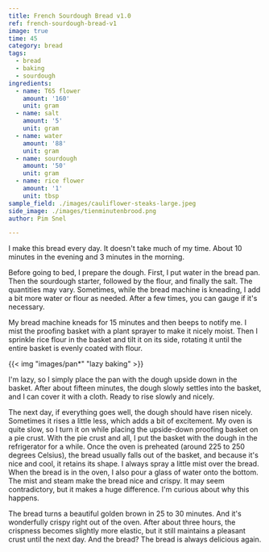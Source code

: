 ```yaml
---
title: French Sourdough Bread v1.0
ref: french-sourdough-bread-v1
image: true
time: 45
category: bread
tags:
  - bread
  - baking
  - sourdough
ingredients:
  - name: T65 flower
    amount: '160'
    unit: gram
  - name: salt
    amount: '5'
    unit: gram
  - name: water
    amount: '88'
    unit: gram
  - name: sourdough
    amount: '50'
    unit: gram
  - name: rice flower
    amount: '1'
    unit: tbsp
sample_field: ./images/cauliflower-steaks-large.jpeg
side_image: ./images/tienminutenbrood.png
author: Pim Snel

---
```


I make this bread every day. It doesn't take much of my time. About 10 minutes in the evening and 3 minutes in the morning. 

Before going to bed, I prepare the dough. First, I put water in the bread pan. Then the sourdough starter, followed by the flour, and finally the salt. The quantities may vary. Sometimes, while the bread machine is kneading, I add a bit more water or flour as needed. After a few times, you can gauge if it's necessary. 

My bread machine kneads for 15 minutes and then beeps to notify me. I mist the proofing basket with a plant sprayer to make it nicely moist. Then I sprinkle rice flour in the basket and tilt it on its side, rotating it until the entire basket is evenly coated with flour. 

{{< img "images/pan*" "lazy baking" >}}


I'm lazy, so I simply place the pan with the dough upside down in the basket. After about fifteen minutes, the dough slowly settles into the basket, and I can cover it with a cloth. Ready to rise slowly and nicely.

The next day, if everything goes well, the dough should have risen nicely. Sometimes it rises a little less, which adds a bit of excitement. My oven is quite slow, so I turn it on while placing the upside-down proofing basket on a pie crust. With the pie crust and all, I put the basket with the dough in the refrigerator for a while. Once the oven is preheated (around 225 to 250 degrees Celsius), the bread usually falls out of the basket, and because it's nice and cool, it retains its shape. I always spray a little mist over the bread. When the bread is in the oven, I also pour a glass of water onto the bottom. The mist and steam make the bread nice and crispy. It may seem contradictory, but it makes a huge difference. I'm curious about why this happens.

The bread turns a beautiful golden brown in 25 to 30 minutes. And it's wonderfully crispy right out of the oven. After about three hours, the crispness becomes slightly more elastic, but it still maintains a pleasant crust until the next day. And the bread? The bread is always delicious again.

